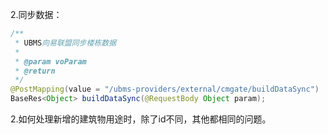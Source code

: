 2.同步数据：

```java
/**
 * UBMS向易联盟同步楼栋数据
 *
 * @param voParam
 * @return
 */
@PostMapping(value = "/ubms-providers/external/cmgate/buildDataSync")
BaseRes<Object> buildDataSync(@RequestBody Object param);
```

2.如何处理新增的建筑物用途时，除了id不同，其他都相同的问题。
